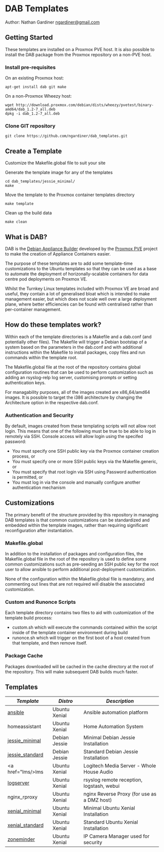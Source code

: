# DAB Templates
Author: Nathan Gardiner <ngardiner@gmail.com>

## Getting Started

These templates are installed on a Proxmox PVE host. It is also possible to install the DAB package from the Proxmox repository on a non-PVE host.

### Install pre-requisites

On an existing Proxmox host:
```
apt-get install dab git make
```

On a non-Proxmox Wheezy host:
```
wget http://download.proxmox.com/debian/dists/wheezy/pvetest/binary-amd64/dab_1.2-7_all.deb
dpkg -i dab_1.2-7_all.deb
```

### Clone GIT repository

```
git clone https://github.com/ngardiner/dab_templates.git
```

## Create a Template

Customize the Makefile.global file to suit your site

Generate the template image for any of the templates
```
cd dab_templates/jessie_minimal/
make
```

Move the template to the Proxmox container templates directory
```
make template
```

Clean up the build data
```
make clean
```

## What is DAB?
DAB is the <a href="https://pve.proxmox.com/wiki/Debian_Appliance_Builder">Debian Appliance Builder</a> developed by the <a href="http://www.proxmox.com">Proxmox PVE</a> project to make the creation of Appliance Containers easier.

The purpose of these templates are to add some template-time customizations to the Ubuntu templates so that they can be used as a base to automate the deployment of horizonally-scalable containers for data centre pod deployments on Proxmox VE.

Whilst the Turnkey Linux templates included with Proxmox VE are broad and useful, they contain a lot of generalised bloat which is intended to make management easier, but which does not scale well over a large deployment plane, where better efficiencies can be found with centralised rather than per-container management.

## How do these templates work?
Within each of the template directories is a Makefile and a dab.conf (and potentially other files).
The Makefile will trigger a Debian bootstap of a system based on the parameters in the dab.conf and with additional instructions within the Makefile to install packages, copy files and run commands within the template root.

The Makefile.global file at the root of the repository contains global configuration routines that can be used to perform customization such as adding an rsyslog-relp log server, customising prompts or setting authentication keys.

For managability purposes, all of the images created are x86_64/amd64 images. It is possible to target the i386 architecture by changing the Architecture option in the respective dab.conf.

### Authentication and Security
By default, images created from these templating scripts will not allow root login. This means that one of the following must be true to be able to log in remotely via SSH. Console access will allow login using the specifed password:
- You must specify one SSH public key via the Proxmox container creation process, or
- You must specify one or more SSH public keys via the Makefile.generic, or
- You must specify that root login via SSH using Password authentication is permitted, or
- You must log in via the console and manually configure another authentication mechanism

## Customizations

The primary benefit of the structure provided by this repository in managing DAB templates is that common customizations can be standardized and embedded within the template images, rather than requiring significant reconfiguration after instantiation.

### Makefile.global
In addition to the installation of packages and configuration files, the Makefile.global file in the root of the repository is used to define some common customizations such as pre-seeding an SSH public key for the root user to allow ansible to perform additional post-deployment customization.

None of the configuration within the Makefile.global file is mandatory, and commenting out lines that are not required will disable the associated customization.

### Custom and Runonce Scripts

Each template directory contains two files to aid with customization of the template build process:
- custom.sh which will execute the commands contained within the script inside of the template container environment during build
- runonce.sh which will trigger on the first boot of a host created from that template, and then remove itself.

### Package Cache
Packages downloaded will be cached in the cache directory at the root of the repository. This will make subsequent DAB builds much faster.

## Templates
| *Template*      | *Distro*      | *Description*                               |
|-----------------|---------------|---------------------------------------------|
| <a href="ansible/">ansible</a>         | Ubuntu Xenial | Ansible automation platform                 |
| homeassistant   | Ubuntu Xenial | Home Automation System                      |
| <a href="jessie_minimal/">jessie_minimal</a>   | Debian Jessie | Minimal Debian Jessie Installation          |
| <a href="jessie_standard/">jessie_standard</a> | Debian Jessie | Standard Debian Jessie Installation         |
| <a href="lms/>lms</a>                          | Ubuntu Xenial | Logitech Media Server - Whole House Audio   |
| <a href="logserver/">logserver</a>             | Ubuntu Xenial | rsyslog remote reception, logstash, webui   |
| nginx_rproxy    | Ubuntu Xenial | nginx Reverse Proxy (for use as a DMZ host) |
| <a href="xenial_minimal/">xenial_minimal</a>   | Ubuntu Xenial | Minimal Ubuntu Xenial Installation          |
| <a href="xenial_standard/">xenial_standard</a> | Ubuntu Xenial | Standard Ubuntu Xenial Installation         |
| <a href="zoneminder/">zoneminder</a>      | Ubuntu Xenial | IP Camera Manager used for security         |
